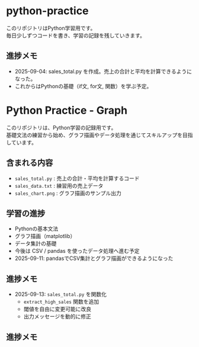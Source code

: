 # python-practice

このリポジトリはPython学習用です。  
毎日少しずつコードを書き、学習の記録を残していきます。

## 進捗メモ
- 2025-09-04: sales_total.py を作成。売上の合計と平均を計算できるようになった。
- これからはPythonの基礎（if文, for文, 関数）を学ぶ予定。
# Python Practice - Graph

このリポジトリは、Python学習の記録用です。  
基礎文法の練習から始め、グラフ描画やデータ処理を通じてスキルアップを目指しています。

## 含まれる内容
- `sales_total.py` : 売上の合計・平均を計算するコード
- `sales_data.txt` : 練習用の売上データ
- `sales_chart.png` : グラフ描画のサンプル出力

## 学習の進捗
- Pythonの基本文法
- グラフ描画（matplotlib）
- データ集計の基礎
- 今後は CSV / pandas を使ったデータ処理へ進む予定
- 2025-09-11: pandasでCSV集計とグラフ描画ができるようになった
## 進捗メモ

- 2025-09-13: `sales_total.py` を関数化  
  - `extract_high_sales` 関数を追加  
  - 閾値を自由に変更可能に改良  
  - 出力メッセージを動的に修正
## 進捗メモ

